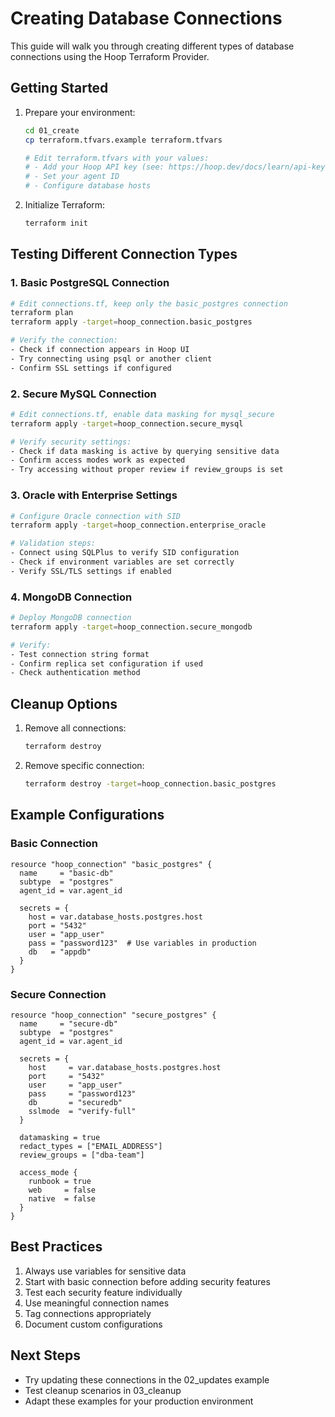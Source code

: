 # Creating Database Connections

This guide will walk you through creating different types of database connections using the Hoop Terraform Provider.

## Getting Started

1. Prepare your environment:
   ```bash
   cd 01_create
   cp terraform.tfvars.example terraform.tfvars
   
   # Edit terraform.tfvars with your values:
   # - Add your Hoop API key (see: https://hoop.dev/docs/learn/api-key-usage)
   # - Set your agent ID
   # - Configure database hosts
   ```

2. Initialize Terraform:
   ```bash
   terraform init
   ```

## Testing Different Connection Types

### 1. Basic PostgreSQL Connection
```bash
# Edit connections.tf, keep only the basic_postgres connection
terraform plan
terraform apply -target=hoop_connection.basic_postgres

# Verify the connection:
- Check if connection appears in Hoop UI
- Try connecting using psql or another client
- Confirm SSL settings if configured
```

### 2. Secure MySQL Connection
```bash
# Edit connections.tf, enable data masking for mysql_secure
terraform apply -target=hoop_connection.secure_mysql

# Verify security settings:
- Check if data masking is active by querying sensitive data
- Confirm access modes work as expected
- Try accessing without proper review if review_groups is set
```

### 3. Oracle with Enterprise Settings
```bash
# Configure Oracle connection with SID
terraform apply -target=hoop_connection.enterprise_oracle

# Validation steps:
- Connect using SQLPlus to verify SID configuration
- Check if environment variables are set correctly
- Verify SSL/TLS settings if enabled
```

### 4. MongoDB Connection
```bash
# Deploy MongoDB connection
terraform apply -target=hoop_connection.secure_mongodb

# Verify:
- Test connection string format
- Confirm replica set configuration if used
- Check authentication method
```

## Cleanup Options

1. Remove all connections:
   ```bash
   terraform destroy
   ```

2. Remove specific connection:
   ```bash
   terraform destroy -target=hoop_connection.basic_postgres
   ```

## Example Configurations

### Basic Connection
```hcl
resource "hoop_connection" "basic_postgres" {
  name     = "basic-db"
  subtype  = "postgres"
  agent_id = var.agent_id

  secrets = {
    host = var.database_hosts.postgres.host
    port = "5432"
    user = "app_user"
    pass = "password123"  # Use variables in production
    db   = "appdb"
  }
}
```

### Secure Connection
```hcl
resource "hoop_connection" "secure_postgres" {
  name     = "secure-db"
  subtype  = "postgres"
  agent_id = var.agent_id

  secrets = {
    host     = var.database_hosts.postgres.host
    port     = "5432"
    user     = "app_user"
    pass     = "password123"
    db       = "securedb"
    sslmode  = "verify-full"
  }

  datamasking = true
  redact_types = ["EMAIL_ADDRESS"]
  review_groups = ["dba-team"]
  
  access_mode {
    runbook = true
    web     = false
    native  = false
  }
}
```

## Best Practices

1. Always use variables for sensitive data
2. Start with basic connection before adding security features
3. Test each security feature individually
4. Use meaningful connection names
5. Tag connections appropriately
6. Document custom configurations

## Next Steps

- Try updating these connections in the 02_updates example
- Test cleanup scenarios in 03_cleanup
- Adapt these examples for your production environment
